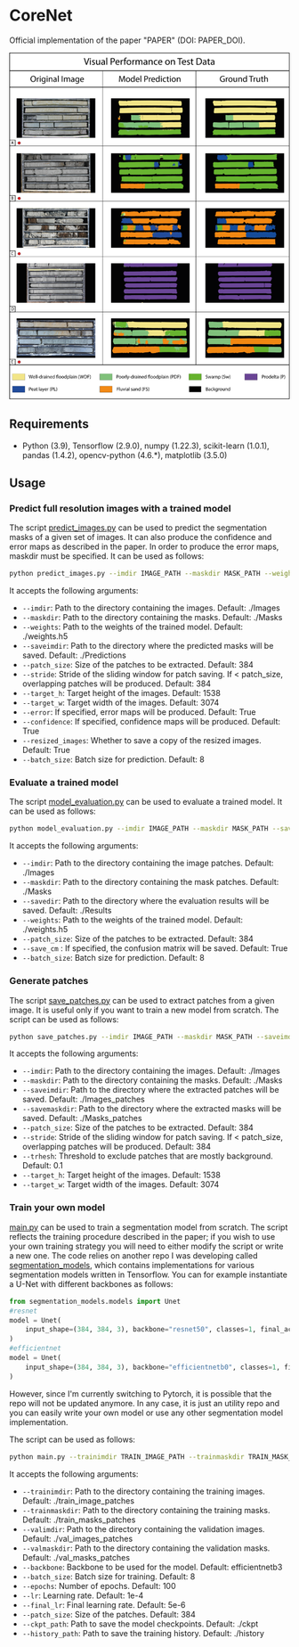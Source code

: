 # CoreNet

Official implementation of the paper "PAPER" (DOI: PAPER_DOI).

![test_visual_evaluation](Samples/test_visual_evaluation.png)

## Requirements

- Python (3.9), Tensorflow (2.9.0), numpy (1.22.3), scikit-learn (1.0.1), pandas (1.4.2), opencv-python (4.6.*), matplotlib (3.5.0)

## Usage

### Predict full resolution images with a trained model

The script [predict_images.py](predict_images.py) can be used to predict the segmentation masks of a given set of images. It can also produce the confidence and error maps as described in the paper. In order to produce the error maps, maskdir must be specified. It can be used as follows:

```bash
python predict_images.py --imdir IMAGE_PATH --maskdir MASK_PATH --weights WEIGHTS_PATH --saveimdir SAVE_IMAGE_PATH
```

It accepts the following arguments:

- `--imdir`: Path to the directory containing the images. Default: ./Images
- `--maskdir`: Path to the directory containing the masks. Default: ./Masks
- `--weights`: Path to the weights of the trained model. Default: ./weights.h5
- `--saveimdir`: Path to the directory where the predicted masks will be saved. Default: ./Predictions
- `--patch_size`: Size of the patches to be extracted. Default: 384
- `--stride`: Stride of the sliding window for patch saving. If < patch_size, overlapping patches will be produced. Default: 384
- `--target_h`: Target height of the images. Default: 1538
- `--target_w`: Target width of the images. Default: 3074
- `--error`: If specified, error maps will be produced. Default: True
- `--confidence`: If specified, confidence maps will be produced. Default: True
- `--resized_images`: Whether to save a copy of the resized images. Default: True
- `--batch_size`: Batch size for prediction. Default: 8

### Evaluate a trained model

The script [model_evaluation.py](model_evaluation.py) can be used to evaluate a trained model. It can be used as follows:

```bash
python model_evaluation.py --imdir IMAGE_PATH --maskdir MASK_PATH --savedir SAVE_PATH --weights WEIGHTS_PATH
```

It accepts the following arguments:

- `--imdir`: Path to the directory containing the image patches. Default: ./Images
- `--maskdir`: Path to the directory containing the mask patches. Default: ./Masks
- `--savedir`: Path to the directory where the evaluation results will be saved. Default: ./Results
- `--weights`: Path to the weights of the trained model. Default: ./weights.h5
- `--patch_size`: Size of the patches to be extracted. Default: 384
- `--save_cm` : If specified, the confusion matrix will be saved. Default: True
- `--batch_size`: Batch size for prediction. Default: 8

### Generate patches

The script [save_patches.py](save_patches.py) can be used to extract patches from a given image. It is useful only if you want to train a new model from scratch. The script can be used as follows:

```bash
python save_patches.py --imdir IMAGE_PATH --maskdir MASK_PATH --saveimdir SAVE_IMAGE_PATH --savemaskdir SAVE_MASK_PATH
```

It accepts the following arguments:

- `--imdir`: Path to the directory containing the images. Default: ./Images
- `--maskdir`: Path to the directory containing the masks. Default: ./Masks
- `--saveimdir`: Path to the directory where the extracted patches will be saved. Default: ./Images_patches
- `--savemaskdir`: Path to the directory where the extracted masks will be saved. Default: ./Masks_patches
- `--patch_size`: Size of the patches to be extracted. Default: 384
- `--stride`: Stride of the sliding window for patch saving. If < patch_size, overlapping patches will be produced. Default: 384
- `--trhesh`: Threshold to exclude patches that are mostly background. Default: 0.1
- `--target_h`: Target height of the images. Default: 1538
- `--target_w`: Target width of the images. Default: 3074

### Train your own model

[main.py](main.py) can be used to train a segmentation model from scratch. The script reflects the training procedure described in the paper; if you wish to use your own training strategy you will need to either modify the script or write a new one. The code relies on another repo I was developing called [segmentation_models](https://github.com/GianlucaCarlini/segmentation_models), which contains implementations for various segmentation models written in Tensorflow. You can for example instantiate a U-Net with different backbones as follows:

```python
from segmentation_models.models import Unet
#resnet
model = Unet(
    input_shape=(384, 384, 3), backbone="resnet50", classes=1, final_activation="sigmoid"
)
#efficientnet
model = Unet(
    input_shape=(384, 384, 3), backbone="efficientnetb0", classes=1, final_activation="sigmoid"
)
```

However, since I'm currently switching to Pytorch, it is possible that the repo will not be updated anymore. In any case, it is just an utility repo and you can easily write your own model or use any other segmentation model implementation.

The script can be used as follows:

```bash
python main.py --trainimdir TRAIN_IMAGE_PATH --trainmaskdir TRAIN_MASK_PATH --valimdir VAL_IMAGE_PATH --valmaskdir VAL_MASK_PATH
```

It accepts the following arguments:

- `--trainimdir`: Path to the directory containing the training images. Default: ./train_image_patches
- `--trainmaskdir`: Path to the directory containing the training masks. Default: ./train_masks_patches
- `--valimdir`: Path to the directory containing the validation images. Default: ./val_images_patches
- `--valmaskdir`: Path to the directory containing the validation masks. Default: ./val_masks_patches
- `--backbone`: Backbone to be used for the model. Default: efficientnetb3
- `--batch_size`: Batch size for training. Default: 8
- `--epochs`: Number of epochs. Default: 100
- `--lr`: Learning rate. Default: 1e-4
- `--final_lr`: Final learning rate. Default: 5e-6
- `--patch_size`: Size of the patches. Default: 384
- `--ckpt_path`: Path to save the model checkpoints. Default: ./ckpt
- `--history_path`: Path to save the training history. Default: ./history



